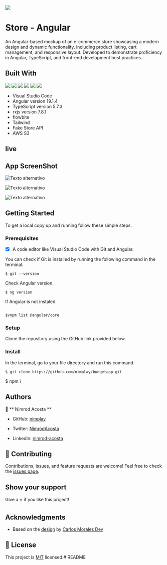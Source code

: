 ![](https://img.shields.io/badge/Nimplay-blueviolet)

# Store - Angular

 An Angular-based mockup of an e-commerce store showcasing a modern design and dynamic functionality, including product listing, cart management, and responsive layout. Developed to demonstrate proficiency in Angular, TypeScript, and front-end development best practices.
## Built With

![](https://img.shields.io/badge/-Angular-red)
![](https://img.shields.io/badge/-TypeScript-red)
![](https://img.shields.io/badge/-VSCode-blue)
![](https://img.shields.io/badge/Testing-Jasmine-brightgreen)
![](https://img.shields.io/badge/Test%20Runner-Karma-red)
![](https://img.shields.io/badge/Unit%20Testing-Angular-blue)
- Visual Studio Code
- Angular version 19.1.4
- TypeScript version 5.7.3
- rxjs version 7.8.1
- flowbite
- Tailwind
- Fake Store API
- AWS S3


## live

## App ScreenShot

![Texto alternativo](https://senora-garabato-images.s3.us-east-2.amazonaws.com/NimDev/Screenshot+2025-01-28+132748.png)

![Texto alternativo](https://senora-garabato-images.s3.us-east-2.amazonaws.com/NimDev/Screenshot+2025-01-28+132727.png)

![Texto alternativo](https://senora-garabato-images.s3.us-east-2.amazonaws.com/NimDev/Screenshot+2025-01-28+132727.png)



## Getting Started

To get a local copy up and running follow these simple steps.

### Prerequisites

- [x] A code editor like Visual Studio Code with Git and Angular.

You can check if Git is installed by running the following command in the terminal.

```
$ git --version

```

Check Angular version.

```
$ ng version

```

If Angular is not instaled.

```

$vnpm list @angular/core

```

### Setup

Clone the repository using the GitHub link provided below.

### Install

In the terminal, go to your file directory and run this command.

```
$ git clone https://github.com/nimplay/budgetapp.git

```
$ npm i


## Authors

👤 ** Nimrod Acosta **

- GitHub: [nimplay](https://github.com/nimplay)

- Twitter: [NimrodAcosta](https://twitter.com/NimrodAcosta)

- LinkedIn: [nimrod-acosta](https://www.linkedin.com/in/nimrod-acosta-734330169/)


## 🤝 Contributing

Contributions, issues, and feature requests are welcome!
Feel free to check the [issues page](../../issues/).

## Show your support

Give a ⭐️ if you like this project!

## Acknowledgments

- Based on the [design](https://www.youtube.com/watch?v=fy8K1t4CLS4)
by [Carlos Morales Dev](https://www.youtube.com/@CarlosMoralesDev)


## 📝 License

This project is [MIT](./LICENSE) licensed.# README
